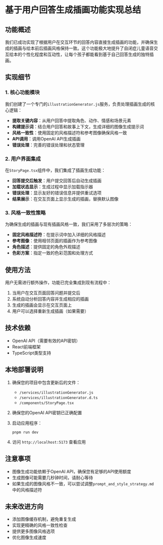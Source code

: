 # 基于用户回答生成插画功能实现总结

## 功能概述

我们已成功实现了根据用户在交互环节的回答内容直接生成插画的功能，并确保生成的插画与绘本前后插画风格保持一致。这个功能极大地提升了自闭症儿童语音交互绘本的个性化程度和互动性，让每个孩子都能看到基于自己回答生成的独特插画。

## 实现细节

### 1. 核心功能模块

我们创建了一个专门的`illustrationGenerator.js`服务，负责处理插画生成的核心逻辑：

- **提取关键内容**：从用户回答中提取角色、动作、情感和场景元素
- **构建提示词**：结合用户回答和故事上下文，生成详细的图像生成提示词
- **风格一致性**：使用固定的风格描述符和参考图像确保风格一致
- **API调用**：调用OpenAI API生成插画
- **错误处理**：完善的错误处理和状态管理

### 2. 用户界面集成

在`StoryPage.tsx`组件中，我们集成了插画生成功能：

- **回答提交后触发**：用户提交回答后自动生成插画
- **加载状态显示**：生成过程中显示加载指示器
- **错误处理**：显示友好的错误信息并提供重试选项
- **结果展示**：在交互页面上显示生成的插画，替换默认图像

### 3. 风格一致性策略

为确保生成的插画与现有插画风格一致，我们采用了多层次的策略：

- **固定风格描述符**：在提示词中加入详细的风格描述
- **参考图像**：使用相邻页面的插画作为参考图像
- **角色描述**：提供固定的角色外观描述
- **色彩方案**：指定一致的色彩范围和处理方式

## 使用方法

用户无需进行额外操作，功能已完全集成到现有流程中：

1. 当用户在交互页面回答问题并提交后
2. 系统自动分析回答内容并生成相应的插画
3. 生成的插画会显示在交互页面上
4. 用户可以选择重新生成插画（如果需要）

## 技术依赖

- OpenAI API（需要有效的API密钥）
- React前端框架
- TypeScript类型支持

## 本地部署说明

1. 确保您的项目中包含更新后的文件：
   - `/services/illustrationGenerator.js`
   - `/services/illustrationGenerator.d.ts`
   - `/components/StoryPage.tsx`

2. 确保您的OpenAI API密钥已正确配置

3. 启动应用程序：
   ```
   pnpm run dev
   ```

4. 访问 `http://localhost:5173` 查看应用

## 注意事项

- 图像生成功能依赖于OpenAI API，确保您有足够的API使用额度
- 生成图像可能需要几秒钟时间，请耐心等待
- 如果生成的图像风格不一致，可以尝试调整`prompt_and_style_strategy.md`中的风格描述符

## 未来改进方向

- 添加图像缓存机制，避免重复生成
- 实现更精确的风格一致性检查
- 提供更多图像风格选项
- 优化图像生成速度

